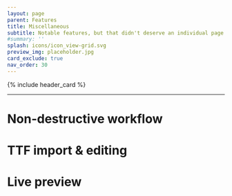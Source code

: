 ```yaml
---
layout: page
parent: Features
title: Miscellaneous
subtitle: Notable features, but that didn't deserve an individual page.
#summary: '' 
splash: icons/icon_view-grid.svg
preview_img: placeholder.jpg
card_exclude: true
nav_order: 30
---
```


{% include header_card %}

---

# Non-destructive workflow

# TTF import & editing

# Live preview

